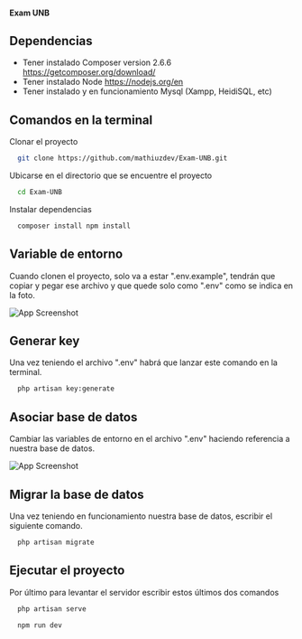 
#### Exam UNB




## Dependencias 

- Tener instalado Composer version 2.6.6 https://getcomposer.org/download/
- Tener instalado Node https://nodejs.org/en
- Tener instalado y en funcionamiento Mysql (Xampp, HeidiSQL, etc)






## Comandos en la terminal
Clonar el proyecto

```bash
  git clone https://github.com/mathiuzdev/Exam-UNB.git
```

Ubicarse en el directorio que se encuentre el proyecto

```bash
  cd Exam-UNB
```

Instalar dependencias

```bash
  composer install npm install
```




## Variable de entorno

Cuando clonen el proyecto, solo va a estar ".env.example", tendrán que copiar y pegar ese archivo y que quede solo como ".env" como se indica en la foto.



![App Screenshot](https://i.imgur.com/4ZUIfow.jpeg)


## Generar key

Una vez teniendo el archivo ".env" habrá que lanzar este comando en la terminal.

```bash
  php artisan key:generate
```

## Asociar base de datos

Cambiar las variables de entorno en el archivo ".env" haciendo referencia a nuestra base de datos.

![App Screenshot](https://i.imgur.com/g9aOcCV.png)

## Migrar la base de datos

Una vez teniendo en funcionamiento nuestra base de datos, escribir el siguiente comando.

```bash
  php artisan migrate
```

## Ejecutar el proyecto

Por último para levantar el servidor escribir estos últimos dos comandos

```bash
  php artisan serve
```

```bash
  npm run dev
```



